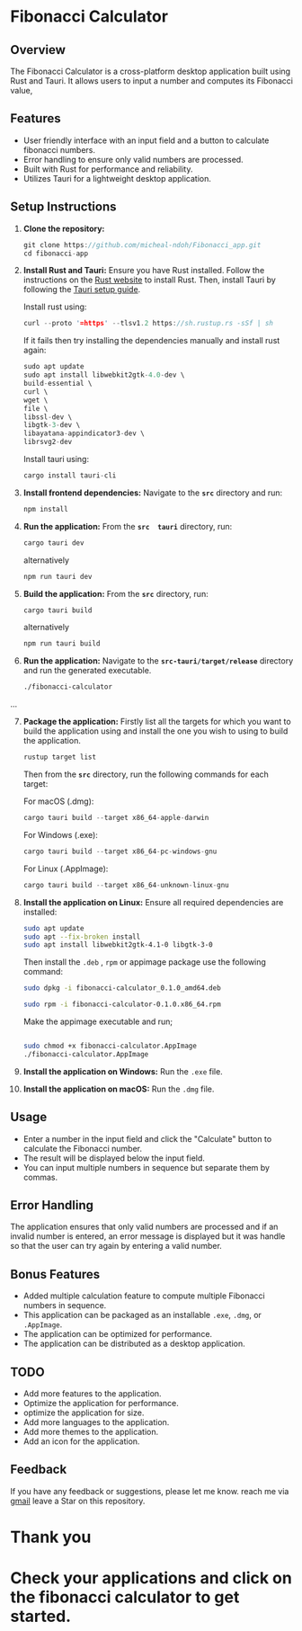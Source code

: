 
# Fibonacci Calculator

## Overview

The Fibonacci Calculator is a cross-platform desktop application built using Rust and Tauri. It allows users to input a number and computes its Fibonacci value,

## Features

- User friendly interface with an input field and a button to calculate fibonacci numbers.
- Error handling to ensure only valid numbers are processed.
- Built with Rust for performance and reliability.
- Utilizes Tauri for a lightweight desktop application.

## Setup Instructions

1. **Clone the repository:**

   ```rust
   git clone https://github.com/micheal-ndoh/Fibonacci_app.git
   cd fibonacci-app
   ```

2. **Install Rust and Tauri:**
   Ensure you have Rust installed. Follow the instructions on the [Rust website](https://www.rust-lang.org/tools/install) to install Rust. Then, install Tauri by following the [Tauri setup guide](https://tauri.studio/docs/getting-started/intro).

    Install rust using:

    ```rust
    curl --proto '=https' --tlsv1.2 https://sh.rustup.rs -sSf | sh
    ```

    If it fails then try installing the dependencies manually and install rust again:

    ```rust
    sudo apt update
    sudo apt install libwebkit2gtk-4.0-dev \
    build-essential \
    curl \
    wget \
    file \
    libssl-dev \
    libgtk-3-dev \
    libayatana-appindicator3-dev \
    librsvg2-dev
    ```

    Install tauri using:

    ```rust
    cargo install tauri-cli
    ```

3. **Install frontend dependencies:**
   Navigate to the **`src`** directory and run:

   ```rs
   npm install
   ```

4. **Run the application:**
   From the **`src  tauri`** directory, run:

   ```rs
   cargo tauri dev
   ```

    alternatively

    ```rs
    npm run tauri dev
    ```

5. **Build the application:**
   From the **`src`** directory, run:

    ```rs
   cargo tauri build
    ```

   alternatively

   ```rust
   npm run tauri build
   ```

6. **Run the application:**
   Navigate to the **`src-tauri/target/release`** directory and run the generated executable.

   ```sh
   ./fibonacci-calculator
   ```

...

7. **Package the application:**
   Firstly list all the targets for which you want to build the application using and install the one you wish to using to build the application.

   ```sh
   rustup target list
   ```
   

   Then from the **`src`** directory, run the following commands for each target:

   For macOS (.dmg):

   ```rs
   cargo tauri build --target x86_64-apple-darwin
   ```

   For Windows (.exe):

   ```rs
   cargo tauri build --target x86_64-pc-windows-gnu
   ```

   For Linux (.AppImage):

   ```rs
   cargo tauri build --target x86_64-unknown-linux-gnu
   ```

8. **Install the application on Linux:**
   Ensure all required dependencies are installed:

   ```sh
   sudo apt update
   sudo apt --fix-broken install
   sudo apt install libwebkit2gtk-4.1-0 libgtk-3-0
   ```

   Then install the `.deb` , `rpm` or appimage package use the following command:

   ```sh
   sudo dpkg -i fibonacci-calculator_0.1.0_amd64.deb
   ```

   ```sh
   sudo rpm -i fibonacci-calculator-0.1.0.x86_64.rpm
   ```

    Make the appimage executable and run;

   ```sh

   sudo chmod +x fibonacci-calculator.AppImage
   ./fibonacci-calculator.AppImage
   ```

9. **Install the application on Windows:**
   Run the `.exe` file.

10. **Install the application on macOS:**
   Run the `.dmg` file.

## Usage

- Enter a number in the input field and click the "Calculate" button to calculate the Fibonacci number.
- The result will be displayed below the input field.
- You can input multiple numbers in sequence but separate them by commas.

## Error Handling

The application ensures that only valid numbers are processed and if an invalid number is entered, an error message is displayed but it was handle so that the user can try again by entering a valid number.

## Bonus Features

- Added multiple calculation feature to compute multiple Fibonacci numbers in sequence.
- This application can be packaged as an installable `.exe`, `.dmg`, or `.AppImage`.
- The application can be optimized for performance.
- The application can be distributed as a desktop application.

## TODO

- Add more features to the application.
- Optimize the application for performance.
- optimize the application for size.
- Add more languages to the application.
- Add more themes to the application.
- Add an icon for the application.

## Feedback

If you have any feedback or suggestions, please let me know.
reach me via [gmail](michaelndoh9@gmail.com)
leave a Star on this repository.

# Thank you

# Check your applications and click on the fibonacci calculator to get started.